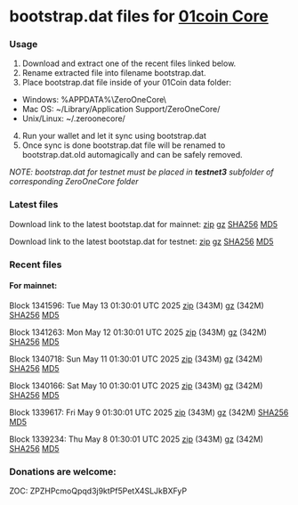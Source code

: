 # bootstrap.dat files for [01coin Core](https://01coin.io)

### Usage

1. Download and extract one of the recent files linked below.
2. Rename extracted file into filename bootstrap.dat.
3. Place bootstrap.dat file inside of your 01Coin data folder:
 - Windows: %APPDATA%\ZeroOneCore\
 - Mac OS: ~/Library/Application Support/ZeroOneCore/
 - Unix/Linux: ~/.zeroonecore/
4. Run your wallet and let it sync using bootstrap.dat
5. Once sync is done bootstrap.dat file will be renamed to bootstrap.dat.old automagically and can be safely removed.

_NOTE: bootstrap.dat for testnet must be placed in **testnet3** subfolder of corresponding ZeroOneCore folder_

### Latest files
Download link to the latest bootstap.dat for mainnet: [zip](https://files.01coin.io/mainnet/bootstrap.dat.zip) [gz](https://files.01coin.io/mainnet/bootstrap.dat.tar.gz) [SHA256](https://files.01coin.io/mainnet/sha256.txt) [MD5](https://files.01coin.io/mainnet/md5.txt)

Download link to the latest bootstap.dat for testnet: [zip](https://files.01coin.io/testnet/bootstrap.dat.zip) [gz](https://files.01coin.io/testnet/bootstrap.dat.tar.gz) [SHA256](https://files.01coin.io/testnet/sha256.txt) [MD5](https://files.01coin.io/testnet/md5.txt)

### Recent files

#### For mainnet:

Block 1341596: Tue May 13 01:30:01 UTC 2025 [zip](https://files.01coin.io/mainnet/2025-05-13/bootstrap.dat.zip) (343M) [gz](https://files.01coin.io/mainnet/2025-05-13/bootstrap.dat.tar.gz) (342M) [SHA256](https://files.01coin.io/mainnet/2025-05-13/sha256.txt) [MD5](https://files.01coin.io/mainnet/2025-05-13/md5.txt)

Block 1341263: Mon May 12 01:30:01 UTC 2025 [zip](https://files.01coin.io/mainnet/2025-05-12/bootstrap.dat.zip) (343M) [gz](https://files.01coin.io/mainnet/2025-05-12/bootstrap.dat.tar.gz) (342M) [SHA256](https://files.01coin.io/mainnet/2025-05-12/sha256.txt) [MD5](https://files.01coin.io/mainnet/2025-05-12/md5.txt)

Block 1340718: Sun May 11 01:30:01 UTC 2025 [zip](https://files.01coin.io/mainnet/2025-05-11/bootstrap.dat.zip) (343M) [gz](https://files.01coin.io/mainnet/2025-05-11/bootstrap.dat.tar.gz) (342M) [SHA256](https://files.01coin.io/mainnet/2025-05-11/sha256.txt) [MD5](https://files.01coin.io/mainnet/2025-05-11/md5.txt)

Block 1340166: Sat May 10 01:30:01 UTC 2025 [zip](https://files.01coin.io/mainnet/2025-05-10/bootstrap.dat.zip) (343M) [gz](https://files.01coin.io/mainnet/2025-05-10/bootstrap.dat.tar.gz) (342M) [SHA256](https://files.01coin.io/mainnet/2025-05-10/sha256.txt) [MD5](https://files.01coin.io/mainnet/2025-05-10/md5.txt)

Block 1339617: Fri May  9 01:30:01 UTC 2025 [zip](https://files.01coin.io/mainnet/2025-05-09/bootstrap.dat.zip) (343M) [gz](https://files.01coin.io/mainnet/2025-05-09/bootstrap.dat.tar.gz) (342M) [SHA256](https://files.01coin.io/mainnet/2025-05-09/sha256.txt) [MD5](https://files.01coin.io/mainnet/2025-05-09/md5.txt)

Block 1339234: Thu May  8 01:30:01 UTC 2025 [zip](https://files.01coin.io/mainnet/2025-05-08/bootstrap.dat.zip) (343M) [gz](https://files.01coin.io/mainnet/2025-05-08/bootstrap.dat.tar.gz) (342M) [SHA256](https://files.01coin.io/mainnet/2025-05-08/sha256.txt) [MD5](https://files.01coin.io/mainnet/2025-05-08/md5.txt)


### Donations are welcome:

ZOC: ZPZHPcmoQpqd3j9ktPf5PetX4SLJkBXFyP

